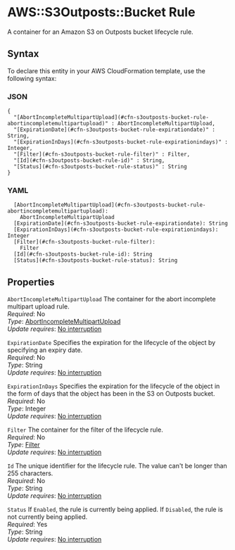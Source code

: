 # AWS::S3Outposts::Bucket Rule<a name="aws-properties-s3outposts-bucket-rule"></a>

A container for an Amazon S3 on Outposts bucket lifecycle rule\.

## Syntax<a name="aws-properties-s3outposts-bucket-rule-syntax"></a>

To declare this entity in your AWS CloudFormation template, use the following syntax:

### JSON<a name="aws-properties-s3outposts-bucket-rule-syntax.json"></a>

```
{
  "[AbortIncompleteMultipartUpload](#cfn-s3outposts-bucket-rule-abortincompletemultipartupload)" : AbortIncompleteMultipartUpload,
  "[ExpirationDate](#cfn-s3outposts-bucket-rule-expirationdate)" : String,
  "[ExpirationInDays](#cfn-s3outposts-bucket-rule-expirationindays)" : Integer,
  "[Filter](#cfn-s3outposts-bucket-rule-filter)" : Filter,
  "[Id](#cfn-s3outposts-bucket-rule-id)" : String,
  "[Status](#cfn-s3outposts-bucket-rule-status)" : String
}
```

### YAML<a name="aws-properties-s3outposts-bucket-rule-syntax.yaml"></a>

```
  [AbortIncompleteMultipartUpload](#cfn-s3outposts-bucket-rule-abortincompletemultipartupload):
    AbortIncompleteMultipartUpload
  [ExpirationDate](#cfn-s3outposts-bucket-rule-expirationdate): String
  [ExpirationInDays](#cfn-s3outposts-bucket-rule-expirationindays): Integer
  [Filter](#cfn-s3outposts-bucket-rule-filter):
    Filter
  [Id](#cfn-s3outposts-bucket-rule-id): String
  [Status](#cfn-s3outposts-bucket-rule-status): String
```

## Properties<a name="aws-properties-s3outposts-bucket-rule-properties"></a>

`AbortIncompleteMultipartUpload` <a name="cfn-s3outposts-bucket-rule-abortincompletemultipartupload"></a>
The container for the abort incomplete multipart upload rule\.  
_Required_: No  
_Type_: [AbortIncompleteMultipartUpload](aws-properties-s3outposts-bucket-abortincompletemultipartupload.md)  
_Update requires_: [No interruption](https://docs.aws.amazon.com/AWSCloudFormation/latest/UserGuide/using-cfn-updating-stacks-update-behaviors.html#update-no-interrupt)

`ExpirationDate` <a name="cfn-s3outposts-bucket-rule-expirationdate"></a>
Specifies the expiration for the lifecycle of the object by specifying an expiry date\.  
_Required_: No  
_Type_: String  
_Update requires_: [No interruption](https://docs.aws.amazon.com/AWSCloudFormation/latest/UserGuide/using-cfn-updating-stacks-update-behaviors.html#update-no-interrupt)

`ExpirationInDays` <a name="cfn-s3outposts-bucket-rule-expirationindays"></a>
Specifies the expiration for the lifecycle of the object in the form of days that the object has been in the S3 on Outposts bucket\.  
_Required_: No  
_Type_: Integer  
_Update requires_: [No interruption](https://docs.aws.amazon.com/AWSCloudFormation/latest/UserGuide/using-cfn-updating-stacks-update-behaviors.html#update-no-interrupt)

`Filter` <a name="cfn-s3outposts-bucket-rule-filter"></a>
The container for the filter of the lifecycle rule\.  
_Required_: No  
_Type_: [Filter](aws-properties-s3outposts-bucket-filter.md)  
_Update requires_: [No interruption](https://docs.aws.amazon.com/AWSCloudFormation/latest/UserGuide/using-cfn-updating-stacks-update-behaviors.html#update-no-interrupt)

`Id` <a name="cfn-s3outposts-bucket-rule-id"></a>
The unique identifier for the lifecycle rule\. The value can't be longer than 255 characters\.  
_Required_: No  
_Type_: String  
_Update requires_: [No interruption](https://docs.aws.amazon.com/AWSCloudFormation/latest/UserGuide/using-cfn-updating-stacks-update-behaviors.html#update-no-interrupt)

`Status` <a name="cfn-s3outposts-bucket-rule-status"></a>
If `Enabled`, the rule is currently being applied\. If `Disabled`, the rule is not currently being applied\.  
_Required_: Yes  
_Type_: String  
_Update requires_: [No interruption](https://docs.aws.amazon.com/AWSCloudFormation/latest/UserGuide/using-cfn-updating-stacks-update-behaviors.html#update-no-interrupt)
